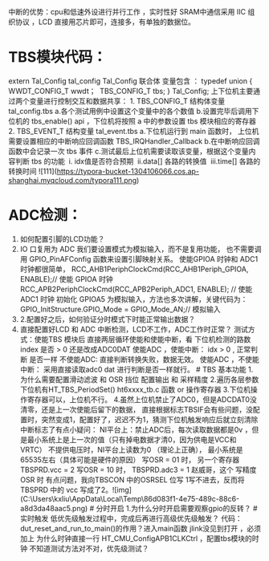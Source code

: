中断的优势：cpu和低速外设进行并行工作 ，实时性好 SRAM中通信采用 IIC 组织协议 ，LCD 直接用芯片即可，连接多，有单独的数据位。 
# TBS模块代码：
 extern Tal\_Config tal\_config Tal\_Config 联合体 变量包含 ：
  typedef union { ​ WWDT\_CONFIG\_T wwdt； ​ TBS\_CONFIG\_T tbs; } Tal\_Config; 上下位机主要通过两个变量进行控制交互和数据共享： 1. TBS\_CONFIG\_T 结构体变量 tal\_config.tbs a.各个测试用例中设置这个变量中的各个数值 b.设置完毕后调用下位机的 tbs\_enable() api ，下位机将按照 a 中的参数设置 tbs 模块相应的寄存器 2. TBS\_EVENT\_T 结构变量 tal\_event.tbs a.下位机运行到 main 函数时， 上位机需要设置相应的中断响应回调函数 TBS\_IRQHandler\_Callback b.在中断响应回调函数中会记录一次 tbs 事件 c.测试最后上位机需要读取该变量，根据这个变量内容判断 tbs 的功能 ​ i. idx值是否符合预期 ​ ii.data\[\] 各路的转换值 ​ iii.time\[\] 各路的转换时间 !\[111\](https://typora-bucket-1304106066.cos.ap-shanghai.myqcloud.com/typora111.png) 
# ADC检测：
 1. 如何配置引脚的LCD功能？
 2.  IO 口复用为 ADC 我们要设置模式为模拟输入，而不是复用功能， 也不需要调用 GPIO\_PinAFConfig 函数来设置引脚映射关系。 使能GPIOA 时钟和 ADC1 时钟都很简单， RCC\_AHB1PeriphClockCmd(RCC\_AHB1Periph\_GPIOA, ENABLE);// 使能 GPIOA 时钟 RCC\_APB2PeriphClockCmd(RCC\_APB2Periph\_ADC1, ENABLE); // 使能 ADC1 时钟 初始化 GPIOA5 为模拟输入，方法也多次讲解，关键代码为： GPIO\_InitStructure.GPIO\_Mode = GPIO\_Mode\_AN;// 模拟输入 ​
 3.  2.配置好之后，如何验证分时模式下时能正常输出数据？ 
 4. 直接配置好LCD 和 ADC 中断检测，LCD不工作，ADC工作时正常？ 测试方式：使能TBS 模块后 直接两层循环使能和使能中断，看 下位机检测的路数 index 是否 > 0 还是改成ADC0DAT 使能ADC ，使能中断： idx > 0 , 正常判断 是否一样 不使能ADC: 直接判断转换失败，数据无效。 使能ADC ，不使能中断： 采用直接读取adc0 dat 进行判断是否一样就行。 # TBS 基本功能 1. 为什么需要配置滑动滤波 和 OSR 挡位 配置输出 和 采样精度 ​ 2.遍历各层参数 下位机有HT\_TBS\_PeriodSet() ht6xxxx\_tb.c 函数 or 操作寄存器 3.下位机操作寄存器可以，上位机不行。 4.虽然上位机禁止了ADC0，但是ADCDAT0没清零，还是上一次使能后留下的数据， 直接根据标志TBSIF会有些问题，没配置时，突然变成1，配置好了，迟迟不为1，猜测下位机触发响应后就立刻清除中断标志了 ​ 有点小疑问： NI平台上：禁止ADC后，每次读取数据都是0v ，但是最小系统上是上一次的值（只有掉电数据才清0，因为供电是VCC和VRTC） 不提供电压时，NI平台上读数为0 （理论上正确）， 最小系统是65535左右（具体可能是硬件的原因） 写OSR = 01 时， 另一个寄存器 TBSPRD.vcc = 2 写OSR = 10 时， TBSPRD.adc3 = 1 赵威哥，这个 写精度OSR 时 有点问题，我向TBSCON 中的OSRSEL 位写 1写不进去，反而将TBSPRD 中的 vcc 写成了2。!\[img\](C:\\Users\\kxliu\\AppData\\Local\\Temp\\86d083f1-4e75-489c-88c6-a8d3da48aac5.png) # 分时开启 1.为什么分时开启需要观察gpio的反转？ # 实时触发 低优先级触发过程中，完成后再进行高级优先级触发？ 代码： dut\_reset\_and\_run\_to\_main()的作用？进入main函数 jlink没见到打开 ，必须加上 为什么时钟直接一行 HT\_CMU\_ConfigAPB1CLKCtrl ，配置tbs模块的时钟 不知道测试方法对不对，优先级测试？
<!--stackedit_data:
eyJoaXN0b3J5IjpbMjA2Mzg0NDI3NV19
-->
